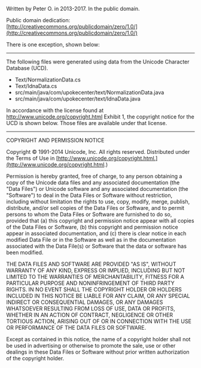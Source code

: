 ﻿Written by Peter O. in 2013-2017.  In the public domain.

Public domain dedication: [http://creativecommons.org/publicdomain/zero/1.0/](http://creativecommons.org/publicdomain/zero/1.0/)

There is one exception, shown below:

--------------------------

The following files were generated using data from the Unicode Character Database (UCD).

* Text/NormalizationData.cs
* Text/IdnaData.cs
* src/main/java/com/upokecenter/text/NormalizationData.java
* src/main/java/com/upokecenter/text/IdnaData.java

In accordance with the license found at <http://www.unicode.org/copyright.html> Exhibit 1, the
copyright notice for the UCD is shown below.  Those files are available under that license.

-------------------------

COPYRIGHT AND PERMISSION NOTICE

Copyright &copy; 1991-2014 Unicode, Inc. All rights reserved.
Distributed under the Terms of Use in
[http://www.unicode.org/copyright.html.](http://www.unicode.org/copyright.html.)

Permission is hereby granted, free of charge, to any person obtaining
a copy of the Unicode data files and any associated documentation
(the "Data Files") or Unicode software and any associated documentation
(the "Software") to deal in the Data Files or Software
without restriction, including without limitation the rights to use,
copy, modify, merge, publish, distribute, and/or sell copies of
the Data Files or Software, and to permit persons to whom the Data Files
or Software are furnished to do so, provided that
(a) this copyright and permission notice appear with all copies
of the Data Files or Software,
(b) this copyright and permission notice appear in associated
documentation, and
(c) there is clear notice in each modified Data File or in the Software
as well as in the documentation associated with the Data File(s) or
Software that the data or software has been modified.

THE DATA FILES AND SOFTWARE ARE PROVIDED "AS IS", WITHOUT WARRANTY OF
ANY KIND, EXPRESS OR IMPLIED, INCLUDING BUT NOT LIMITED TO THE
WARRANTIES OF MERCHANTABILITY, FITNESS FOR A PARTICULAR PURPOSE AND
NONINFRINGEMENT OF THIRD PARTY RIGHTS.
IN NO EVENT SHALL THE COPYRIGHT HOLDER OR HOLDERS INCLUDED IN THIS
NOTICE BE LIABLE FOR ANY CLAIM, OR ANY SPECIAL INDIRECT OR CONSEQUENTIAL
DAMAGES, OR ANY DAMAGES WHATSOEVER RESULTING FROM LOSS OF USE,
DATA OR PROFITS, WHETHER IN AN ACTION OF CONTRACT, NEGLIGENCE OR OTHER
TORTIOUS ACTION, ARISING OUT OF OR IN CONNECTION WITH THE USE OR
PERFORMANCE OF THE DATA FILES OR SOFTWARE.

Except as contained in this notice, the name of a copyright holder
shall not be used in advertising or otherwise to promote the sale,
use or other dealings in these Data Files or Software without prior
written authorization of the copyright holder.
